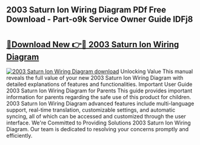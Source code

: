 ## 2003 Saturn Ion Wiring Diagram PDf Free Download - Part-o9k Service Owner Guide IDFj8

# <h2><a href="http://dfksi6v.blite.top/?on=2003+Saturn+Ion+Wiring+Diagram">🔗Download New 👉🔴 2003 Saturn Ion Wiring Diagram</a></h2>

[![2003 Saturn Ion Wiring Diagram download](https://i.imgur.com/lujVjoI.png)](http://dfksi6v.blite.top/?on=2003+Saturn+Ion+Wiring+Diagram)
Unlocking Value This manual reveals the full value of your new 2003 Saturn Ion Wiring Diagram with detailed explanations of features and functionalities. Important User Guide 2003 Saturn Ion Wiring Diagram for Parents This guide provides important information for parents regarding the safe use of this product for children. 2003 Saturn Ion Wiring Diagram advanced features include multi-language support, real-time translation, customizable settings, and automatic syncing, all of which can be accessed and customized through the user interface. We're Committed to Providing Solutions 2003 Saturn Ion Wiring Diagram. Our team is dedicated to resolving your concerns promptly and efficiently.
